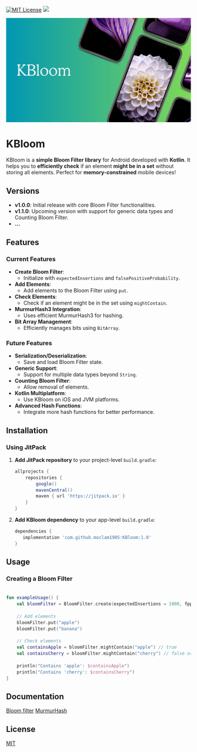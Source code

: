 [![MIT License](https://img.shields.io/badge/License-MIT-green.svg)](kbloom/LICENSE)
[![](https://jitpack.io/v/moclam1905/KBloom.svg)](https://jitpack.io/#moclam1905/KBloom)

![Logo](kbloom_logo.jpg)

# KBloom

KBloom is a **simple Bloom Filter library** for Android developed with **Kotlin**. It helps you to **efficiently check** if an element **might be in a set** without storing all elements. Perfect for **memory-constrained** mobile devices!



## Versions

- **v1.0.0**: Initial release with core Bloom Filter functionalities.
- **v1.1.0**: Upcoming version with support for generic data types and Counting Bloom Filter.
- **...**



## Features

### Current Features

- **Create Bloom Filter**:
  - Initialize with `expectedInsertions` and `falsePositiveProbability`.
- **Add Elements**:
  - Add elements to the Bloom Filter using `put`.
- **Check Elements**:
  - Check if an element might be in the set using `mightContain`.
- **MurmurHash3 Integration**:
  - Uses efficient MurmurHash3 for hashing.
- **Bit Array Management**:
  - Efficiently manages bits using `BitArray`.

### Future Features

- **Serialization/Deserialization**:
  - Save and load Bloom Filter state.
- **Generic Support**:
  - Support for multiple data types beyond `String`.
- **Counting Bloom Filter**:
  - Allow removal of elements.
- **Kotlin Multiplatform**:
  - Use KBloom on iOS and JVM platforms.
- **Advanced Hash Functions**:
  - Integrate more hash functions for better performance.


## Installation

### Using JitPack

1. **Add JitPack repository** to your project-level `build.gradle`:

    ```groovy
    allprojects {
        repositories {
            google()
            mavenCentral()
            maven { url 'https://jitpack.io' }
        }
    }
    ```

2. **Add KBloom dependency** to your app-level `build.gradle`:

    ```groovy
    dependencies {
       implementation 'com.github.moclam1905:KBloom:1.0'
    }
    ```

## Usage

### Creating a Bloom Filter

```kotlin

fun exampleUsage() {
    val bloomFilter = BloomFilter.create(expectedInsertions = 1000, fpp = 0.01, seed = 42)
    
    // Add elements
    bloomFilter.put("apple")
    bloomFilter.put("banana")
    
    // Check elements
    val containsApple = bloomFilter.mightContain("apple") // true
    val containsCherry = bloomFilter.mightContain("cherry") // false or true (false positive)
    
    println("Contains 'apple': $containsApple")
    println("Contains 'cherry': $containsCherry")
}
```


## Documentation

[Bloom filter](https://en.wikipedia.org/wiki/Bloom_filter)
[MurmurHash](https://en.wikipedia.org/wiki/MurmurHash)

## License

[MIT](kbloom/LICENSE)
